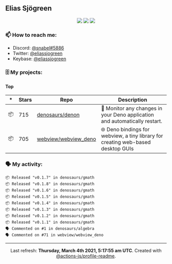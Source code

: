 ## Elias Sjögreen

<p align="center">
  <img src="https://img.shields.io/badge/🎂-dec. 2003-success" />
  <img src="https://img.shields.io/badge/🌎-Stockholm-informational" />
  <img src="https://img.shields.io/badge/👦-He/Him-informational" />
</p>

### 📫 How to reach me:

- Discord: [@snabel#5886](https://discord.com/users/267978757799673866)
- Twitter: [@eliassjogreen](https://twitter.com/eliassjogreen)
- Keybase: [@eliassjogreen](https://keybase.io/eliassjogreen)

### 🗄 My projects:

#### Top
|*|Stars|Repo|Description|
|---|---|---|---|
| 📦 | 715 | [denosaurs/denon](https://github.com/denosaurs/denon) | 👀 Monitor any changes in your Deno application and automatically restart. |
| 📦 | 705 | [webview/webview_deno](https://github.com/webview/webview_deno) | 🌐 Deno bindings for webview, a tiny library for creating web-based desktop GUIs |

### 🗣 My activity:

```
📦 Released "v0.1.7" in denosaurs/gmath
📦 Released "v0.1.8" in denosaurs/gmath
📦 Released "v0.1.6" in denosaurs/gmath
📦 Released "v0.1.5" in denosaurs/gmath
📦 Released "v0.1.4" in denosaurs/gmath
📦 Released "v0.1.3" in denosaurs/gmath
📦 Released "v0.1.2" in denosaurs/gmath
📦 Released "v0.1.1" in denosaurs/gmath
🗣 Commented on #1 in denosaurs/algebra
🗣 Commented on #71 in webview/webview_deno
```

------------
<p align="center">Last refresh: <b>Thursday, March 4th 2021, 5:17:55 am UTC</b>. Created with <a href=https://github.com/marketplace/actions/profile-readme>@actions-js/profile-readme</a>.</p>
